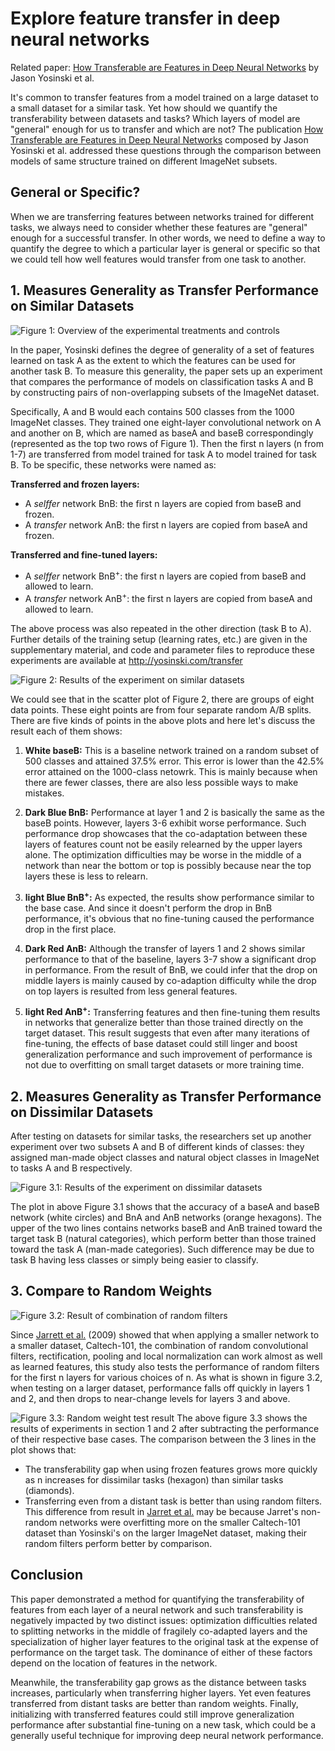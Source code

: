 # Explore feature transfer in deep neural networks

Related paper: [How Transferable are Features in Deep Neural Networks][Paper Link] by Jason Yosinski et al.

It's common to transfer features from a model trained on a large dataset to a small dataset for a similar task. Yet how should we quantify the transferability between datasets and tasks? Which layers of model are "general" enough for us to transfer and which are not? The publication [How Transferable are Features in Deep Neural Networks][Paper Link] composed by Jason Yosinski et al. addressed these questions through the comparison between models of same structure trained on different ImageNet subsets.

## General or Specific?
When we are transferring features between networks trained for different tasks, we always need to consider whether these features are "general" enough for a successful transfer. In other words, we need to define a way to quantify the degree to which a particular layer is general or specific so that we could tell how well features would transfer from one task to another.
 
## 1. Measures Generality as Transfer Performance on Similar Datasets

![Figure 1: Overview of the experimental treatments and controls](images/Figure1.png)

In the paper, Yosinski defines the degree of generality of a set of features learned on task A as the extent to which the features can be used for another task B. To measure this generality, the paper sets up an experiment that compares the performance of models on classification tasks A and B by constructing pairs of non-overlapping subsets of the ImageNet dataset.

Specifically, A and B would each contains 500 classes from the 1000 ImageNet classes. They trained one eight-layer convolutional network on A and another on B, which are named as baseA and baseB correspondingly (represented as the top two rows of Figure 1). Then the first n layers (n from 1-7) are transferred from model trained for task A to model trained for task B. To be specific, these networks were named as:

**Transferred and frozen layers:**
- A *selffer* network BnB: the first n layers are copied from baseB and frozen. 
- A *transfer* network AnB: the first n layers are copied from baseA and frozen.

**Transferred and fine-tuned layers:**
- A *selffer* network BnB<sup>+</sup>: the first n layers are copied from baseB and allowed to learn. 
- A *transfer* network AnB<sup>+</sup>: the first n layers are copied from baseA and allowed to learn.

The above process was also repeated in the other direction (task B to A). Further details of the training setup (learning rates, etc.) are given in the supplementary material, and code and parameter files to reproduce these experiments are available at http://yosinski.com/transfer

![Figure 2: Results of the experiment on similar datasets](images/Figure2.png)

We could see that in the scatter plot of Figure 2, there are groups of eight data points. These eight points are from four separate random A/B splits. There are five kinds of points in the above plots and here let's discuss the result each of them shows:
1. **White baseB:**
This is a baseline network trained on a random subset of 500 classes and attained 37.5% error. This error is lower than the 42.5% error attained on the 1000-class netowrk. This is mainly because when there are fewer classes, there are also less possible ways to make mistakes.

2. **Dark Blue BnB:**
Performance at layer 1 and 2 is basically the same as the baseB points. However, layers 3-6 exhibit worse performance. Such performance drop showcases that the co-adaptation between these layers of features count not be easily relearned by the upper layers alone. The optimization difficulties may be worse in the middle of a network than near the bottom or top is possibly because near the top layers these is less to relearn.

3. **light Blue BnB<sup>+</sup>:**
As expected, the results show performance similar to the base case. And since it doesn't perform the drop in BnB performance, it's obvious that no fine-tuning caused the performance drop in the first place.

4. **Dark Red AnB:**
Although the transfer of layers 1 and 2 shows similar performance to that of the baseline, layers 3-7 show a significant drop in performance. From the result of BnB, we could infer that the drop on middle layers is mainly caused by co-adaption difficulty while the drop on top layers is resulted from less general features. 

5. **light Red AnB<sup>+</sup>:**
Transferring features and then fine-tuning them results in networks that generalize better than those trained directly on the target dataset. This result suggests that even after many iterations of fine-tuning, the effects of base dataset could still linger and boost generalization performance and such improvement of performance is not due to overfitting on small target datasets or more training time.

## 2. Measures Generality as Transfer Performance on Dissimilar Datasets

After testing on datasets for similar tasks, the researchers set up another experiment over two subsets A and B of different kinds of classes: they assigned man-made object classes and natural object classes in ImageNet to tasks A and B respectively.

![Figure 3.1: Results of the experiment on dissimilar datasets](images/Figure3.1.png)

The plot in above Figure 3.1 shows that the accuracy of a baseA and baseB network (white circles) and BnA and AnB networks (orange hexagons). The upper of the two lines contains networks baseB and AnB trained toward the target task B (natural categories), which perform better than those trained toward the task A (man-made categories). Such difference may be due to task B having less classes or simply being easier to classify.

## 3. Compare to Random Weights
![Figure 3.2: Result of combination of random filters](images/Figure3.2.png)

Since [Jarrett et al.][Jarrett] (2009) showed that when applying a smaller network to a smaller dataset,  Caltech-101, the combination of random convolutional filters, rectification, pooling and local normalization can work almost as well as learned features, this study also tests the performance of random filters for the first n layers for various choices of n. As what is shown in figure 3.2, when testing on a larger dataset, performance falls off quickly in layers 1 and 2, and then drops to near-change levels for layers 3 and above. 

![Figure 3.3: Random weight test result](images/Figure3.3.png)
The above figure 3.3 shows the results of experiments in section 1 and 2 after subtracting the performance of their respective base cases. The comparison between the 3 lines in the plot shows that:

- The transferability gap when using frozen features grows more quickly as n increases for dissimilar tasks (hexagon) than similar tasks (diamonds). 
- Transferring even from a distant task is better than using random filters. This difference from result in [Jarret et al.][Jarrett] may be because Jarret's non-random networks were overfitting more on the smaller Caltech-101 dataset than Yosinski's on the larger ImageNet dataset, making their random filters perform better by comparison.

## Conclusion 
This paper demonstrated a method for quantifying the transferability of features from each layer of a neural network and such transferability is negatively impacted by two distinct issues: optimization difficulties related to splitting networks in the middle of fragilely co-adapted layers and the specialization of higher layer features to the original task at the expense of performance on the target task. The dominance of either of these factors depend on the location of features in the network. 

Meanwhile, the transferability gap grows as the distance between tasks increases, particularly when transferring higher layers. Yet even features transferred from distant tasks are better than random weights. Finally, initializing with transferred features could still improve generalization performance after substantial fine-tuning on a new task, which could be a generally useful technique for improving deep neural network performance.


   [Paper Link]: <https://papers.nips.cc/paper/5347-how-transferable-are-features-in-deep-neural-networks.pdf>
   [Jarrett]:
 <http://yann.lecun.com/exdb/publis/pdf/jarrett-iccv-09.pdf>


